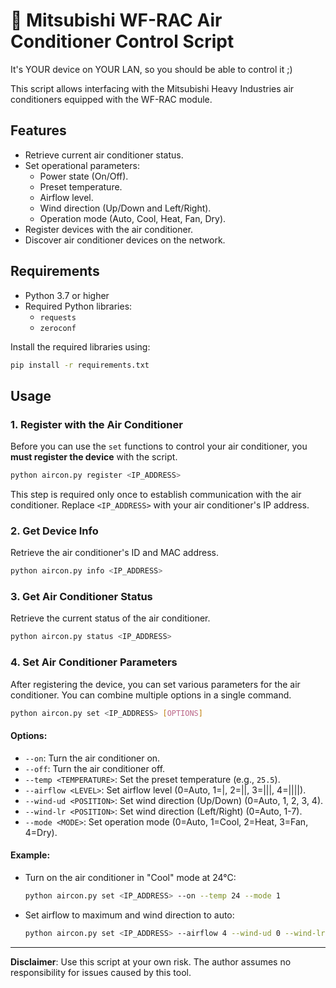 # 🌈 Mitsubishi WF-RAC Air Conditioner Control Script

It's YOUR device on YOUR LAN, so you should be able to control it ;)

This script allows interfacing with the Mitsubishi Heavy Industries air conditioners equipped with the WF-RAC module.


## Features

- Retrieve current air conditioner status.
- Set operational parameters:
  - Power state (On/Off).
  - Preset temperature.
  - Airflow level.
  - Wind direction (Up/Down and Left/Right).
  - Operation mode (Auto, Cool, Heat, Fan, Dry).
- Register devices with the air conditioner.
- Discover air conditioner devices on the network.

## Requirements

- Python 3.7 or higher
- Required Python libraries:
  - `requests`
  - `zeroconf`

Install the required libraries using:
```bash
pip install -r requirements.txt
```

## Usage

### 1. Register with the Air Conditioner
Before you can use the `set` functions to control your air conditioner, you **must register the device** with the script.

```bash
python aircon.py register <IP_ADDRESS>
```

This step is required only once to establish communication with the air conditioner. Replace `<IP_ADDRESS>` with your air conditioner's IP address.

### 2. Get Device Info
Retrieve the air conditioner's ID and MAC address.

```bash
python aircon.py info <IP_ADDRESS>
```

### 3. Get Air Conditioner Status
Retrieve the current status of the air conditioner.

```bash
python aircon.py status <IP_ADDRESS>
```

### 4. Set Air Conditioner Parameters
After registering the device, you can set various parameters for the air conditioner. You can combine multiple options in a single command.

```bash
python aircon.py set <IP_ADDRESS> [OPTIONS]
```

#### Options:
- `--on`: Turn the air conditioner on.
- `--off`: Turn the air conditioner off.
- `--temp <TEMPERATURE>`: Set the preset temperature (e.g., `25.5`).
- `--airflow <LEVEL>`: Set airflow level (0=Auto, 1=|, 2=||, 3=|||, 4=||||).
- `--wind-ud <POSITION>`: Set wind direction (Up/Down) (0=Auto, 1, 2, 3, 4).
- `--wind-lr <POSITION>`: Set wind direction (Left/Right) (0=Auto, 1-7).
- `--mode <MODE>`: Set operation mode (0=Auto, 1=Cool, 2=Heat, 3=Fan, 4=Dry).

#### Example:
- Turn on the air conditioner in "Cool" mode at 24°C:
  ```bash
  python aircon.py set <IP_ADDRESS> --on --temp 24 --mode 1
  ```

- Set airflow to maximum and wind direction to auto:
  ```bash
  python aircon.py set <IP_ADDRESS> --airflow 4 --wind-ud 0 --wind-lr 0
  ```



---

**Disclaimer**: Use this script at your own risk. The author assumes no responsibility for issues caused by this tool.

